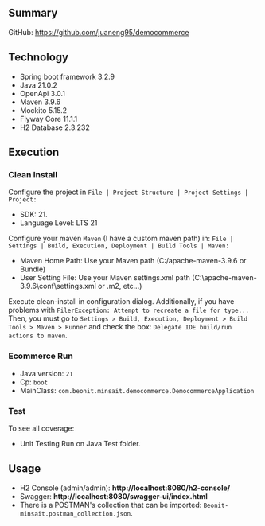## Summary
GitHub: https://github.com/juaneng95/democommerce

## Technology

- Spring boot framework 3.2.9
- Java 21.0.2
- OpenApi 3.0.1
- Maven 3.9.6
- Mockito 5.15.2
- Flyway Core 11.1.1
- H2 Database 2.3.232

## Execution
### Clean Install

Configure the project in `File | Project Structure | Project Settings | Project:`
- SDK: 21.
- Language Level: LTS 21

Configure your maven `Maven` (I have a custom maven path) in: `File | Settings | Build, Execution, Deployment | Build Tools | Maven:`
- Maven Home Path: Use your Maven path (C:/apache-maven-3.9.6 or Bundle)
- User Setting File: Use your Maven settings.xml path (C:\apache-maven-3.9.6\conf\settings.xml or .m2, etc...)

Execute clean-install in configuration dialog.
Additionally, if you have problems with `FilerException: Attempt to recreate a file for type...`
Then, you must go to `Settings > Build, Execution, Deployment > Build Tools > Maven > Runner` and check the box:
`Delegate IDE build/run actions to maven`.

### Ecommerce Run
 - Java version: `21`
 - Cp: `boot`
 - MainClass: `com.beonit.minsait.democommerce.DemocommerceApplication`

### Test
To see all coverage:
 - Unit Testing Run on Java Test folder.

## Usage
- H2 Console (admin/admin): **http://localhost:8080/h2-console/**
- Swagger: **http://localhost:8080/swagger-ui/index.html**
- There is a POSTMAN's collection that can be imported: `Beonit-minsait.postman_collection.json`.
